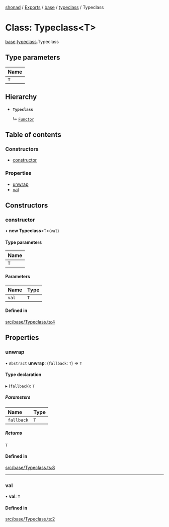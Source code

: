 [shonad](../README.md) / [Exports](../modules.md) / [base](../modules/base.md) / [typeclass](../modules/base.typeclass.md) / Typeclass

# Class: Typeclass<T\>

[base](../modules/base.md).[typeclass](../modules/base.typeclass.md).Typeclass

## Type parameters

| Name |
| :------ |
| `T` |

## Hierarchy

- **`Typeclass`**

  ↳ [`Functor`](control.functor.Functor.md)

## Table of contents

### Constructors

- [constructor](base.typeclass.Typeclass.md#constructor)

### Properties

- [unwrap](base.typeclass.Typeclass.md#unwrap)
- [val](base.typeclass.Typeclass.md#val)

## Constructors

### constructor

• **new Typeclass**<`T`\>(`val`)

#### Type parameters

| Name |
| :------ |
| `T` |

#### Parameters

| Name | Type |
| :------ | :------ |
| `val` | `T` |

#### Defined in

[src/base/Typeclass.ts:4](https://github.com/jonlaing/shonad/blob/b266169/src/base/Typeclass.ts#L4)

## Properties

### unwrap

• `Abstract` **unwrap**: (`fallback`: `T`) => `T`

#### Type declaration

▸ (`fallback`): `T`

##### Parameters

| Name | Type |
| :------ | :------ |
| `fallback` | `T` |

##### Returns

`T`

#### Defined in

[src/base/Typeclass.ts:8](https://github.com/jonlaing/shonad/blob/b266169/src/base/Typeclass.ts#L8)

___

### val

• **val**: `T`

#### Defined in

[src/base/Typeclass.ts:2](https://github.com/jonlaing/shonad/blob/b266169/src/base/Typeclass.ts#L2)
